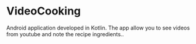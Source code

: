 # VideoCooking
Android application developed in Kotlin. The app allow you to see videos from youtube and note the recipe ingredients..
